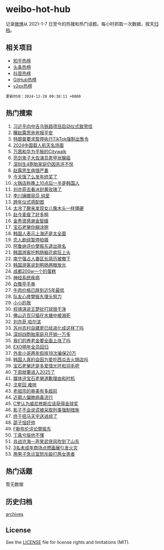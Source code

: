 # weibo-hot-hub

记录[微博](https://www.weibo.com)从 2021-1-7 日至今的热搜和热门话题。每小时抓取一次数据，按天[归档](archives)。

## 相关项目

- [知乎热榜](https://github.com/snaildev/zhihu-hot-hub)
- [头条热榜](https://github.com/snaildev/toutiao-hot-hub)
- [抖音热榜](https://github.com/snaildev/douyin-hot-hub)
- [GitHub热榜](https://github.com/snaildev/github-hot-hub)
- [v2ex热榜](https://github.com/snaildev/v2ex-hot-hub)


`更新时间：2024-12-28 09:38:11 +0800`

## 热门搜索

1. [习近平向中吉乌铁路项目启动仪式致贺信](https://m.weibo.cn/search?containerid=100103type%3D1%26t%3D10%26q%3D%23%E4%B9%A0%E8%BF%91%E5%B9%B3%E5%90%91%E4%B8%AD%E5%90%89%E4%B9%8C%E9%93%81%E8%B7%AF%E9%A1%B9%E7%9B%AE%E5%90%AF%E5%8A%A8%E4%BB%AA%E5%BC%8F%E8%87%B4%E8%B4%BA%E4%BF%A1%23&stream_entry_id=51&isnewpage=1&extparam=seat%3D1%26filter_type%3Drealtimehot%26stream_entry_id%3D51%26c_type%3D51%26cate%3D10103%26q%3D%2523%25E4%25B9%25A0%25E8%25BF%2591%25E5%25B9%25B3%25E5%2590%2591%25E4%25B8%25AD%25E5%2590%2589%25E4%25B9%258C%25E9%2593%2581%25E8%25B7%25AF%25E9%25A1%25B9%25E7%259B%25AE%25E5%2590%25AF%25E5%258A%25A8%25E4%25BB%25AA%25E5%25BC%258F%25E8%2587%25B4%25E8%25B4%25BA%25E4%25BF%25A1%2523%26dgr%3D0%26pos%3D0%26display_time%3D1735349890%26pre_seqid%3D173534989030392159583115)
1. [曝赵露思爸爸报平安](https://m.weibo.cn/search?containerid=100103type%3D1%26t%3D10%26q%3D%23%E6%9B%9D%E8%B5%B5%E9%9C%B2%E6%80%9D%E7%88%B8%E7%88%B8%E6%8A%A5%E5%B9%B3%E5%AE%89%23&stream_entry_id=31&isnewpage=1&extparam=seat%3D1%26filter_type%3Drealtimehot%26realpos%3D1%26c_type%3D31%26flag%3D1%26cate%3D5001%26lcate%3D5001%26stream_entry_id%3D31%26pos%3D0%26q%3D%2523%25E6%259B%259D%25E8%25B5%25B5%25E9%259C%25B2%25E6%2580%259D%25E7%2588%25B8%25E7%2588%25B8%25E6%258A%25A5%25E5%25B9%25B3%25E5%25AE%2589%2523%26dgr%3D0%26band_rank%3D1%26display_time%3D1735349890%26pre_seqid%3D173534989030392159583115)
1. [特朗普要求暂停执行TikTok强制出售令](https://m.weibo.cn/search?containerid=100103type%3D1%26t%3D10%26q%3D%23%E7%89%B9%E6%9C%97%E6%99%AE%E8%A6%81%E6%B1%82%E6%9A%82%E5%81%9C%E6%89%A7%E8%A1%8CTikTok%E5%BC%BA%E5%88%B6%E5%87%BA%E5%94%AE%E4%BB%A4%23&stream_entry_id=31&isnewpage=1&extparam=seat%3D1%26filter_type%3Drealtimehot%26realpos%3D2%26c_type%3D31%26flag%3D0%26cate%3D5001%26lcate%3D5001%26stream_entry_id%3D31%26pos%3D1%26q%3D%2523%25E7%2589%25B9%25E6%259C%2597%25E6%2599%25AE%25E8%25A6%2581%25E6%25B1%2582%25E6%259A%2582%25E5%2581%259C%25E6%2589%25A7%25E8%25A1%258CTikTok%25E5%25BC%25BA%25E5%2588%25B6%25E5%2587%25BA%25E5%2594%25AE%25E4%25BB%25A4%2523%26dgr%3D0%26band_rank%3D2%26display_time%3D1735349890%26pre_seqid%3D173534989030392159583115)
1. [2024中国载人航天名场面](https://m.weibo.cn/search?containerid=100103type%3D1%26t%3D10%26q%3D%232024%E4%B8%AD%E5%9B%BD%E8%BD%BD%E4%BA%BA%E8%88%AA%E5%A4%A9%E5%90%8D%E5%9C%BA%E9%9D%A2%23&stream_entry_id=31&isnewpage=1&extparam=seat%3D1%26filter_type%3Drealtimehot%26realpos%3D3%26c_type%3D31%26flag%3D0%26cate%3D5001%26lcate%3D5001%26stream_entry_id%3D31%26pos%3D2%26q%3D%25232024%25E4%25B8%25AD%25E5%259B%25BD%25E8%25BD%25BD%25E4%25BA%25BA%25E8%2588%25AA%25E5%25A4%25A9%25E5%2590%258D%25E5%259C%25BA%25E9%259D%25A2%2523%26dgr%3D0%26band_rank%3D3%26display_time%3D1735349890%26pre_seqid%3D173534989030392159583115)
1. [万茜和华为平板的Citywalk](https://m.weibo.cn/search?containerid=100103type%3D1%26t%3D10%26q%3D%23%E4%B8%87%E8%8C%9C%E5%92%8C%E5%8D%8E%E4%B8%BA%E5%B9%B3%E6%9D%BF%E7%9A%84Citywalk%23&stream_entry_id=31&isnewpage=1&extparam=seat%3D1%26filter_type%3Drealtimehot%26c_type%3D31%26topic_ad%3D1%26cate%3D5001%26adid%3D270698%26lcate%3D5001%26stream_entry_id%3D31%26pos%3D3%26is_ad_pos%3D1%26q%3D%2523%25E4%25B8%2587%25E8%258C%259C%25E5%2592%258C%25E5%258D%258E%25E4%25B8%25BA%25E5%25B9%25B3%25E6%259D%25BF%25E7%259A%2584Citywalk%2523%26dgr%3D0%26band_rank%3D4%26display_time%3D1735349890%26pre_seqid%3D173534989030392159583115)
1. [亮剑鬼子大佐演员患甲状腺癌](https://m.weibo.cn/search?containerid=100103type%3D1%26t%3D10%26q%3D%23%E4%BA%AE%E5%89%91%E9%AC%BC%E5%AD%90%E5%A4%A7%E4%BD%90%E6%BC%94%E5%91%98%E6%82%A3%E7%94%B2%E7%8A%B6%E8%85%BA%E7%99%8C%23&stream_entry_id=31&isnewpage=1&extparam=seat%3D1%26filter_type%3Drealtimehot%26realpos%3D4%26c_type%3D31%26flag%3D1%26cate%3D5001%26lcate%3D5001%26stream_entry_id%3D31%26pos%3D4%26q%3D%2523%25E4%25BA%25AE%25E5%2589%2591%25E9%25AC%25BC%25E5%25AD%2590%25E5%25A4%25A7%25E4%25BD%2590%25E6%25BC%2594%25E5%2591%2598%25E6%2582%25A3%25E7%2594%25B2%25E7%258A%25B6%25E8%2585%25BA%25E7%2599%258C%2523%26dgr%3D0%26band_rank%3D4%26display_time%3D1735349890%26pre_seqid%3D173534989030392159583115)
1. [深圳生4胞胎家庭仍因恶评不悦](https://m.weibo.cn/search?containerid=100103type%3D1%26t%3D10%26q%3D%23%E6%B7%B1%E5%9C%B3%E7%94%9F4%E8%83%9E%E8%83%8E%E5%AE%B6%E5%BA%AD%E4%BB%8D%E5%9B%A0%E6%81%B6%E8%AF%84%E4%B8%8D%E6%82%A6%23&stream_entry_id=31&isnewpage=1&extparam=seat%3D1%26filter_type%3Drealtimehot%26realpos%3D5%26c_type%3D31%26flag%3D1%26cate%3D5001%26lcate%3D5001%26stream_entry_id%3D31%26pos%3D5%26q%3D%2523%25E6%25B7%25B1%25E5%259C%25B3%25E7%2594%259F4%25E8%2583%259E%25E8%2583%258E%25E5%25AE%25B6%25E5%25BA%25AD%25E4%25BB%258D%25E5%259B%25A0%25E6%2581%25B6%25E8%25AF%2584%25E4%25B8%258D%25E6%2582%25A6%2523%26dgr%3D0%26band_rank%3D5%26display_time%3D1735349890%26pre_seqid%3D173534989030392159583115)
1. [赵露思生病很严重](https://m.weibo.cn/search?containerid=100103type%3D1%26t%3D10%26q%3D%23%E8%B5%B5%E9%9C%B2%E6%80%9D%E7%94%9F%E7%97%85%E5%BE%88%E4%B8%A5%E9%87%8D%23&stream_entry_id=31&isnewpage=1&extparam=seat%3D1%26filter_type%3Drealtimehot%26realpos%3D6%26c_type%3D31%26flag%3D2%26cate%3D5001%26lcate%3D5001%26stream_entry_id%3D31%26pos%3D6%26q%3D%2523%25E8%25B5%25B5%25E9%259C%25B2%25E6%2580%259D%25E7%2594%259F%25E7%2597%2585%25E5%25BE%2588%25E4%25B8%25A5%25E9%2587%258D%2523%26dgr%3D0%26band_rank%3D6%26display_time%3D1735349890%26pre_seqid%3D173534989030392159583115)
1. [今天饿了么发年终奖了](https://m.weibo.cn/search?containerid=100103type%3D1%26t%3D10%26q%3D%23%E4%BB%8A%E5%A4%A9%E9%A5%BF%E4%BA%86%E4%B9%88%E5%8F%91%E5%B9%B4%E7%BB%88%E5%A5%96%E4%BA%86%23&stream_entry_id=31&isnewpage=1&extparam=seat%3D1%26filter_type%3Drealtimehot%26c_type%3D31%26topic_ad%3D1%26cate%3D5001%26adid%3D270888%26lcate%3D5001%26stream_entry_id%3D31%26pos%3D7%26is_ad_pos%3D1%26q%3D%2523%25E4%25BB%258A%25E5%25A4%25A9%25E9%25A5%25BF%25E4%25BA%2586%25E4%25B9%2588%25E5%258F%2591%25E5%25B9%25B4%25E7%25BB%2588%25E5%25A5%2596%25E4%25BA%2586%2523%26dgr%3D0%26band_rank%3D7%26display_time%3D1735349890%26pre_seqid%3D173534989030392159583115)
1. [火锅店称晚上10点后一半是韩国人](https://m.weibo.cn/search?containerid=100103type%3D1%26t%3D10%26q%3D%23%E7%81%AB%E9%94%85%E5%BA%97%E7%A7%B0%E6%99%9A%E4%B8%8A10%E7%82%B9%E5%90%8E%E4%B8%80%E5%8D%8A%E6%98%AF%E9%9F%A9%E5%9B%BD%E4%BA%BA%23&stream_entry_id=31&isnewpage=1&extparam=seat%3D1%26filter_type%3Drealtimehot%26realpos%3D7%26c_type%3D31%26flag%3D1%26cate%3D5001%26lcate%3D5001%26stream_entry_id%3D31%26pos%3D8%26q%3D%2523%25E7%2581%25AB%25E9%2594%2585%25E5%25BA%2597%25E7%25A7%25B0%25E6%2599%259A%25E4%25B8%258A10%25E7%2582%25B9%25E5%2590%258E%25E4%25B8%2580%25E5%258D%258A%25E6%2598%25AF%25E9%259F%25A9%25E5%259B%25BD%25E4%25BA%25BA%2523%26dgr%3D0%26band_rank%3D7%26display_time%3D1735349890%26pre_seqid%3D173534989030392159583115)
1. [刘亦菲去看冰封黄玫瑰了](https://m.weibo.cn/search?containerid=100103type%3D1%26t%3D10%26q%3D%23%E5%88%98%E4%BA%A6%E8%8F%B2%E5%8E%BB%E7%9C%8B%E5%86%B0%E5%B0%81%E9%BB%84%E7%8E%AB%E7%91%B0%E4%BA%86%23&stream_entry_id=31&isnewpage=1&extparam=seat%3D1%26filter_type%3Drealtimehot%26realpos%3D8%26c_type%3D31%26flag%3D0%26cate%3D5001%26lcate%3D5001%26stream_entry_id%3D31%26pos%3D9%26q%3D%2523%25E5%2588%2598%25E4%25BA%25A6%25E8%258F%25B2%25E5%258E%25BB%25E7%259C%258B%25E5%2586%25B0%25E5%25B0%2581%25E9%25BB%2584%25E7%258E%25AB%25E7%2591%25B0%25E4%25BA%2586%2523%26dgr%3D0%26band_rank%3D8%26display_time%3D1735349890%26pre_seqid%3D173534989030392159583115)
1. [李川锤娜丽莎 纯爱](https://m.weibo.cn/search?containerid=100103type%3D1%26t%3D10%26q%3D%E6%9D%8E%E5%B7%9D%E9%94%A4%E5%A8%9C%E4%B8%BD%E8%8E%8E+%E7%BA%AF%E7%88%B1&stream_entry_id=31&isnewpage=1&extparam=seat%3D1%26filter_type%3Drealtimehot%26realpos%3D9%26c_type%3D31%26flag%3D0%26cate%3D5001%26lcate%3D5001%26stream_entry_id%3D31%26pos%3D10%26q%3D%25E6%259D%258E%25E5%25B7%259D%25E9%2594%25A4%25E5%25A8%259C%25E4%25B8%25BD%25E8%258E%258E%2520%25E7%25BA%25AF%25E7%2588%25B1%26dgr%3D0%26band_rank%3D9%26display_time%3D1735349890%26pre_seqid%3D173534989030392159583115)
1. [跨年仪式感配图](https://m.weibo.cn/search?containerid=100103type%3D1%26t%3D10%26q%3D%23%E8%B7%A8%E5%B9%B4%E4%BB%AA%E5%BC%8F%E6%84%9F%E9%85%8D%E5%9B%BE%23&stream_entry_id=31&isnewpage=1&extparam=seat%3D1%26filter_type%3Drealtimehot%26realpos%3D10%26c_type%3D31%26flag%3D1%26cate%3D5001%26lcate%3D5001%26stream_entry_id%3D31%26pos%3D11%26q%3D%2523%25E8%25B7%25A8%25E5%25B9%25B4%25E4%25BB%25AA%25E5%25BC%258F%25E6%2584%259F%25E9%2585%258D%25E5%259B%25BE%2523%26dgr%3D0%26band_rank%3D10%26display_time%3D1735349890%26pre_seqid%3D173534989030392159583115)
1. [太冷了醒来发现女儿像木头一样僵硬](https://m.weibo.cn/search?containerid=100103type%3D1%26t%3D10%26q%3D%23%E5%A4%AA%E5%86%B7%E4%BA%86%E9%86%92%E6%9D%A5%E5%8F%91%E7%8E%B0%E5%A5%B3%E5%84%BF%E5%83%8F%E6%9C%A8%E5%A4%B4%E4%B8%80%E6%A0%B7%E5%83%B5%E7%A1%AC%23&stream_entry_id=31&isnewpage=1&extparam=seat%3D1%26filter_type%3Drealtimehot%26realpos%3D11%26c_type%3D31%26flag%3D1%26cate%3D5001%26lcate%3D5001%26stream_entry_id%3D31%26pos%3D12%26q%3D%2523%25E5%25A4%25AA%25E5%2586%25B7%25E4%25BA%2586%25E9%2586%2592%25E6%259D%25A5%25E5%258F%2591%25E7%258E%25B0%25E5%25A5%25B3%25E5%2584%25BF%25E5%2583%258F%25E6%259C%25A8%25E5%25A4%25B4%25E4%25B8%2580%25E6%25A0%25B7%25E5%2583%25B5%25E7%25A1%25AC%2523%26dgr%3D0%26band_rank%3D11%26display_time%3D1735349890%26pre_seqid%3D173534989030392159583115)
1. [赵今麦瘦了好多啊](https://m.weibo.cn/search?containerid=100103type%3D1%26t%3D10%26q%3D%23%E8%B5%B5%E4%BB%8A%E9%BA%A6%E7%98%A6%E4%BA%86%E5%A5%BD%E5%A4%9A%E5%95%8A%23&stream_entry_id=31&isnewpage=1&extparam=seat%3D1%26filter_type%3Drealtimehot%26realpos%3D12%26c_type%3D31%26flag%3D0%26cate%3D5001%26lcate%3D5001%26stream_entry_id%3D31%26pos%3D13%26q%3D%2523%25E8%25B5%25B5%25E4%25BB%258A%25E9%25BA%25A6%25E7%2598%25A6%25E4%25BA%2586%25E5%25A5%25BD%25E5%25A4%259A%25E5%2595%258A%2523%26dgr%3D0%26band_rank%3D12%26display_time%3D1735349890%26pre_seqid%3D173534989030392159583115)
1. [金秀贤感谢金智媛](https://m.weibo.cn/search?containerid=100103type%3D1%26t%3D10%26q%3D%23%E9%87%91%E7%A7%80%E8%B4%A4%E6%84%9F%E8%B0%A2%E9%87%91%E6%99%BA%E5%AA%9B%23&stream_entry_id=31&isnewpage=1&extparam=seat%3D1%26filter_type%3Drealtimehot%26realpos%3D13%26c_type%3D31%26flag%3D1%26cate%3D5001%26lcate%3D5001%26stream_entry_id%3D31%26pos%3D14%26q%3D%2523%25E9%2587%2591%25E7%25A7%2580%25E8%25B4%25A4%25E6%2584%259F%25E8%25B0%25A2%25E9%2587%2591%25E6%2599%25BA%25E5%25AA%259B%2523%26dgr%3D0%26band_rank%3D13%26display_time%3D1735349890%26pre_seqid%3D173534989030392159583115)
1. [宝石老舅你糊涂啊](https://m.weibo.cn/search?containerid=100103type%3D1%26t%3D10%26q%3D%23%E5%AE%9D%E7%9F%B3%E8%80%81%E8%88%85%E4%BD%A0%E7%B3%8A%E6%B6%82%E5%95%8A%23&stream_entry_id=31&isnewpage=1&extparam=seat%3D1%26filter_type%3Drealtimehot%26realpos%3D14%26c_type%3D31%26flag%3D0%26cate%3D5001%26lcate%3D5001%26stream_entry_id%3D31%26pos%3D15%26q%3D%2523%25E5%25AE%259D%25E7%259F%25B3%25E8%2580%2581%25E8%2588%2585%25E4%25BD%25A0%25E7%25B3%258A%25E6%25B6%2582%25E5%2595%258A%2523%26dgr%3D0%26band_rank%3D14%26display_time%3D1735349890%26pre_seqid%3D173534989030392159583115)
1. [韩国人表示上海还是太全面](https://m.weibo.cn/search?containerid=100103type%3D1%26t%3D10%26q%3D%23%E9%9F%A9%E5%9B%BD%E4%BA%BA%E8%A1%A8%E7%A4%BA%E4%B8%8A%E6%B5%B7%E8%BF%98%E6%98%AF%E5%A4%AA%E5%85%A8%E9%9D%A2%23&stream_entry_id=31&isnewpage=1&extparam=seat%3D1%26filter_type%3Drealtimehot%26realpos%3D15%26c_type%3D31%26flag%3D0%26cate%3D5001%26lcate%3D5001%26stream_entry_id%3D31%26pos%3D16%26q%3D%2523%25E9%259F%25A9%25E5%259B%25BD%25E4%25BA%25BA%25E8%25A1%25A8%25E7%25A4%25BA%25E4%25B8%258A%25E6%25B5%25B7%25E8%25BF%2598%25E6%2598%25AF%25E5%25A4%25AA%25E5%2585%25A8%25E9%259D%25A2%2523%26dgr%3D0%26band_rank%3D15%26display_time%3D1735349890%26pre_seqid%3D173534989030392159583115)
1. [恋人剧组暂停拍摄](https://m.weibo.cn/search?containerid=100103type%3D1%26t%3D10%26q%3D%23%E6%81%8B%E4%BA%BA%E5%89%A7%E7%BB%84%E6%9A%82%E5%81%9C%E6%8B%8D%E6%91%84%23&stream_entry_id=31&isnewpage=1&extparam=seat%3D1%26filter_type%3Drealtimehot%26realpos%3D16%26c_type%3D31%26flag%3D0%26cate%3D5001%26lcate%3D5001%26stream_entry_id%3D31%26pos%3D17%26q%3D%2523%25E6%2581%258B%25E4%25BA%25BA%25E5%2589%25A7%25E7%25BB%2584%25E6%259A%2582%25E5%2581%259C%25E6%258B%258D%25E6%2591%2584%2523%26dgr%3D0%26band_rank%3D16%26display_time%3D1735349890%26pre_seqid%3D173534989030392159583115)
1. [阿鲁纳评价樊振东退出排名](https://m.weibo.cn/search?containerid=100103type%3D1%26t%3D10%26q%3D%23%E9%98%BF%E9%B2%81%E7%BA%B3%E8%AF%84%E4%BB%B7%E6%A8%8A%E6%8C%AF%E4%B8%9C%E9%80%80%E5%87%BA%E6%8E%92%E5%90%8D%23&stream_entry_id=31&isnewpage=1&extparam=seat%3D1%26filter_type%3Drealtimehot%26realpos%3D17%26c_type%3D31%26flag%3D1%26cate%3D5001%26lcate%3D5001%26stream_entry_id%3D31%26pos%3D18%26q%3D%2523%25E9%2598%25BF%25E9%25B2%2581%25E7%25BA%25B3%25E8%25AF%2584%25E4%25BB%25B7%25E6%25A8%258A%25E6%258C%25AF%25E4%25B8%259C%25E9%2580%2580%25E5%2587%25BA%25E6%258E%2592%25E5%2590%258D%2523%26dgr%3D0%26band_rank%3D17%26display_time%3D1735349890%26pre_seqid%3D173534989030392159583115)
1. [韩国游客吃鸭肠脑花疯狂上头](https://m.weibo.cn/search?containerid=100103type%3D1%26t%3D10%26q%3D%23%E9%9F%A9%E5%9B%BD%E6%B8%B8%E5%AE%A2%E5%90%83%E9%B8%AD%E8%82%A0%E8%84%91%E8%8A%B1%E7%96%AF%E7%8B%82%E4%B8%8A%E5%A4%B4%23&stream_entry_id=31&isnewpage=1&extparam=seat%3D1%26filter_type%3Drealtimehot%26realpos%3D18%26c_type%3D31%26flag%3D1%26cate%3D5001%26lcate%3D5001%26stream_entry_id%3D31%26pos%3D19%26q%3D%2523%25E9%259F%25A9%25E5%259B%25BD%25E6%25B8%25B8%25E5%25AE%25A2%25E5%2590%2583%25E9%25B8%25AD%25E8%2582%25A0%25E8%2584%2591%25E8%258A%25B1%25E7%2596%25AF%25E7%258B%2582%25E4%25B8%258A%25E5%25A4%25B4%2523%26dgr%3D0%26band_rank%3D18%26display_time%3D1735349890%26pre_seqid%3D173534989030392159583115)
1. [南宁强占人妻区长简历被撤下](https://m.weibo.cn/search?containerid=100103type%3D1%26t%3D10%26q%3D%23%E5%8D%97%E5%AE%81%E5%BC%BA%E5%8D%A0%E4%BA%BA%E5%A6%BB%E5%8C%BA%E9%95%BF%E7%AE%80%E5%8E%86%E8%A2%AB%E6%92%A4%E4%B8%8B%23&stream_entry_id=31&isnewpage=1&extparam=seat%3D1%26filter_type%3Drealtimehot%26realpos%3D19%26c_type%3D31%26flag%3D0%26cate%3D5001%26lcate%3D5001%26stream_entry_id%3D31%26pos%3D20%26q%3D%2523%25E5%258D%2597%25E5%25AE%2581%25E5%25BC%25BA%25E5%258D%25A0%25E4%25BA%25BA%25E5%25A6%25BB%25E5%258C%25BA%25E9%2595%25BF%25E7%25AE%2580%25E5%258E%2586%25E8%25A2%25AB%25E6%2592%25A4%25E4%25B8%258B%2523%26dgr%3D0%26band_rank%3D19%26display_time%3D1735349890%26pre_seqid%3D173534989030392159583115)
1. [韩国游客说到鸭肠两眼放光](https://m.weibo.cn/search?containerid=100103type%3D1%26t%3D10%26q%3D%23%E9%9F%A9%E5%9B%BD%E6%B8%B8%E5%AE%A2%E8%AF%B4%E5%88%B0%E9%B8%AD%E8%82%A0%E4%B8%A4%E7%9C%BC%E6%94%BE%E5%85%89%23&stream_entry_id=31&isnewpage=1&extparam=seat%3D1%26filter_type%3Drealtimehot%26realpos%3D20%26c_type%3D31%26flag%3D1%26cate%3D5001%26lcate%3D5001%26stream_entry_id%3D31%26pos%3D21%26q%3D%2523%25E9%259F%25A9%25E5%259B%25BD%25E6%25B8%25B8%25E5%25AE%25A2%25E8%25AF%25B4%25E5%2588%25B0%25E9%25B8%25AD%25E8%2582%25A0%25E4%25B8%25A4%25E7%259C%25BC%25E6%2594%25BE%25E5%2585%2589%2523%26dgr%3D0%26band_rank%3D20%26display_time%3D1735349890%26pre_seqid%3D173534989030392159583115)
1. [成都200w一个的蛋糕](https://m.weibo.cn/search?containerid=100103type%3D1%26t%3D10%26q%3D%E6%88%90%E9%83%BD200w%E4%B8%80%E4%B8%AA%E7%9A%84%E8%9B%8B%E7%B3%95&stream_entry_id=31&isnewpage=1&extparam=seat%3D1%26filter_type%3Drealtimehot%26realpos%3D21%26c_type%3D31%26flag%3D1%26cate%3D5001%26lcate%3D5001%26stream_entry_id%3D31%26pos%3D22%26q%3D%25E6%2588%2590%25E9%2583%25BD200w%25E4%25B8%2580%25E4%25B8%25AA%25E7%259A%2584%25E8%259B%258B%25E7%25B3%2595%26dgr%3D0%26band_rank%3D21%26display_time%3D1735349890%26pre_seqid%3D173534989030392159583115)
1. [神经系统疾病](https://m.weibo.cn/search?containerid=100103type%3D1%26t%3D10%26q%3D%E7%A5%9E%E7%BB%8F%E7%B3%BB%E7%BB%9F%E7%96%BE%E7%97%85&stream_entry_id=31&isnewpage=1&extparam=seat%3D1%26filter_type%3Drealtimehot%26realpos%3D22%26c_type%3D31%26flag%3D2%26cate%3D5001%26lcate%3D5001%26stream_entry_id%3D31%26pos%3D23%26q%3D%25E7%25A5%259E%25E7%25BB%258F%25E7%25B3%25BB%25E7%25BB%259F%25E7%2596%25BE%25E7%2597%2585%26dgr%3D0%26band_rank%3D22%26display_time%3D1735349890%26pre_seqid%3D173534989030392159583115)
1. [白敬亭手串](https://m.weibo.cn/search?containerid=100103type%3D1%26t%3D10%26q%3D%E7%99%BD%E6%95%AC%E4%BA%AD%E6%89%8B%E4%B8%B2&stream_entry_id=31&isnewpage=1&extparam=seat%3D1%26filter_type%3Drealtimehot%26realpos%3D23%26c_type%3D31%26flag%3D1%26cate%3D5001%26lcate%3D5001%26stream_entry_id%3D31%26pos%3D24%26q%3D%25E7%2599%25BD%25E6%2595%25AC%25E4%25BA%25AD%25E6%2589%258B%25E4%25B8%25B2%26dgr%3D0%26band_rank%3D23%26display_time%3D1735349890%26pre_seqid%3D173534989030392159583115)
1. [牛肉价格已跌到近5年最低](https://m.weibo.cn/search?containerid=100103type%3D1%26t%3D10%26q%3D%23%E7%89%9B%E8%82%89%E4%BB%B7%E6%A0%BC%E5%B7%B2%E8%B7%8C%E5%88%B0%E8%BF%915%E5%B9%B4%E6%9C%80%E4%BD%8E%23&stream_entry_id=31&isnewpage=1&extparam=seat%3D1%26filter_type%3Drealtimehot%26realpos%3D24%26c_type%3D31%26flag%3D1%26cate%3D5001%26lcate%3D5001%26stream_entry_id%3D31%26pos%3D25%26q%3D%2523%25E7%2589%259B%25E8%2582%2589%25E4%25BB%25B7%25E6%25A0%25BC%25E5%25B7%25B2%25E8%25B7%258C%25E5%2588%25B0%25E8%25BF%25915%25E5%25B9%25B4%25E6%259C%2580%25E4%25BD%258E%2523%26dgr%3D0%26band_rank%3D24%26display_time%3D1735349890%26pre_seqid%3D173534989030392159583115)
1. [队友心疼樊振东埋头努力](https://m.weibo.cn/search?containerid=100103type%3D1%26t%3D10%26q%3D%23%E9%98%9F%E5%8F%8B%E5%BF%83%E7%96%BC%E6%A8%8A%E6%8C%AF%E4%B8%9C%E5%9F%8B%E5%A4%B4%E5%8A%AA%E5%8A%9B%23&stream_entry_id=31&isnewpage=1&extparam=seat%3D1%26filter_type%3Drealtimehot%26realpos%3D25%26c_type%3D31%26flag%3D1%26cate%3D5001%26lcate%3D5001%26stream_entry_id%3D31%26pos%3D26%26q%3D%2523%25E9%2598%259F%25E5%258F%258B%25E5%25BF%2583%25E7%2596%25BC%25E6%25A8%258A%25E6%258C%25AF%25E4%25B8%259C%25E5%259F%258B%25E5%25A4%25B4%25E5%258A%25AA%25E5%258A%259B%2523%26dgr%3D0%26band_rank%3D25%26display_time%3D1735349890%26pre_seqid%3D173534989030392159583115)
1. [小小的我](https://m.weibo.cn/search?containerid=100103type%3D1%26t%3D10%26q%3D%E5%B0%8F%E5%B0%8F%E7%9A%84%E6%88%91&stream_entry_id=31&isnewpage=1&extparam=seat%3D1%26filter_type%3Drealtimehot%26realpos%3D26%26c_type%3D31%26flag%3D1%26cate%3D5001%26lcate%3D5001%26stream_entry_id%3D31%26pos%3D27%26q%3D%25E5%25B0%258F%25E5%25B0%258F%25E7%259A%2584%25E6%2588%2591%26dgr%3D0%26band_rank%3D26%26display_time%3D1735349890%26pre_seqid%3D173534989030392159583115)
1. [程靖淇说王楚钦打球很干净](https://m.weibo.cn/search?containerid=100103type%3D1%26t%3D10%26q%3D%23%E7%A8%8B%E9%9D%96%E6%B7%87%E8%AF%B4%E7%8E%8B%E6%A5%9A%E9%92%A6%E6%89%93%E7%90%83%E5%BE%88%E5%B9%B2%E5%87%80%23&stream_entry_id=31&isnewpage=1&extparam=seat%3D1%26filter_type%3Drealtimehot%26realpos%3D27%26c_type%3D31%26flag%3D1%26cate%3D5001%26lcate%3D5001%26stream_entry_id%3D31%26pos%3D28%26q%3D%2523%25E7%25A8%258B%25E9%259D%2596%25E6%25B7%2587%25E8%25AF%25B4%25E7%258E%258B%25E6%25A5%259A%25E9%2592%25A6%25E6%2589%2593%25E7%2590%2583%25E5%25BE%2588%25E5%25B9%25B2%25E5%2587%2580%2523%26dgr%3D0%26band_rank%3D27%26display_time%3D1735349890%26pre_seqid%3D173534989030392159583115)
1. [佛山近百只猫在水塘中被溺死](https://m.weibo.cn/search?containerid=100103type%3D1%26t%3D10%26q%3D%23%E4%BD%9B%E5%B1%B1%E8%BF%91%E7%99%BE%E5%8F%AA%E7%8C%AB%E5%9C%A8%E6%B0%B4%E5%A1%98%E4%B8%AD%E8%A2%AB%E6%BA%BA%E6%AD%BB%23&stream_entry_id=31&isnewpage=1&extparam=seat%3D1%26filter_type%3Drealtimehot%26realpos%3D28%26c_type%3D31%26flag%3D0%26cate%3D5001%26lcate%3D5001%26stream_entry_id%3D31%26pos%3D29%26q%3D%2523%25E4%25BD%259B%25E5%25B1%25B1%25E8%25BF%2591%25E7%2599%25BE%25E5%258F%25AA%25E7%258C%25AB%25E5%259C%25A8%25E6%25B0%25B4%25E5%25A1%2598%25E4%25B8%25AD%25E8%25A2%25AB%25E6%25BA%25BA%25E6%25AD%25BB%2523%26dgr%3D0%26band_rank%3D28%26display_time%3D1735349890%26pre_seqid%3D173534989030392159583115)
1. [刘亦菲 哈尔滨](https://m.weibo.cn/search?containerid=100103type%3D1%26t%3D10%26q%3D%E5%88%98%E4%BA%A6%E8%8F%B2+%E5%93%88%E5%B0%94%E6%BB%A8&stream_entry_id=31&isnewpage=1&extparam=seat%3D1%26filter_type%3Drealtimehot%26realpos%3D29%26c_type%3D31%26flag%3D1%26cate%3D5001%26lcate%3D5001%26stream_entry_id%3D31%26pos%3D30%26q%3D%25E5%2588%2598%25E4%25BA%25A6%25E8%258F%25B2%2520%25E5%2593%2588%25E5%25B0%2594%25E6%25BB%25A8%26dgr%3D0%26band_rank%3D29%26display_time%3D1735349890%26pre_seqid%3D173534989030392159583115)
1. [苏州农村自建房已经进化成这样了吗](https://m.weibo.cn/search?containerid=100103type%3D1%26t%3D10%26q%3D%E8%8B%8F%E5%B7%9E%E5%86%9C%E6%9D%91%E8%87%AA%E5%BB%BA%E6%88%BF%E5%B7%B2%E7%BB%8F%E8%BF%9B%E5%8C%96%E6%88%90%E8%BF%99%E6%A0%B7%E4%BA%86%E5%90%97&stream_entry_id=31&isnewpage=1&extparam=seat%3D1%26filter_type%3Drealtimehot%26realpos%3D30%26c_type%3D31%26flag%3D1%26cate%3D5001%26lcate%3D5001%26stream_entry_id%3D31%26pos%3D31%26q%3D%25E8%258B%258F%25E5%25B7%259E%25E5%2586%259C%25E6%259D%2591%25E8%2587%25AA%25E5%25BB%25BA%25E6%2588%25BF%25E5%25B7%25B2%25E7%25BB%258F%25E8%25BF%259B%25E5%258C%2596%25E6%2588%2590%25E8%25BF%2599%25E6%25A0%25B7%25E4%25BA%2586%25E5%2590%2597%26dgr%3D0%26band_rank%3D30%26display_time%3D1735349890%26pre_seqid%3D173534989030392159583115)
1. [深圳四胞胎家庭月开销一万多](https://m.weibo.cn/search?containerid=100103type%3D1%26t%3D10%26q%3D%23%E6%B7%B1%E5%9C%B3%E5%9B%9B%E8%83%9E%E8%83%8E%E5%AE%B6%E5%BA%AD%E6%9C%88%E5%BC%80%E9%94%80%E4%B8%80%E4%B8%87%E5%A4%9A%23&stream_entry_id=31&isnewpage=1&extparam=seat%3D1%26filter_type%3Drealtimehot%26realpos%3D31%26c_type%3D31%26flag%3D0%26cate%3D5001%26lcate%3D5001%26stream_entry_id%3D31%26pos%3D32%26q%3D%2523%25E6%25B7%25B1%25E5%259C%25B3%25E5%259B%259B%25E8%2583%259E%25E8%2583%258E%25E5%25AE%25B6%25E5%25BA%25AD%25E6%259C%2588%25E5%25BC%2580%25E9%2594%2580%25E4%25B8%2580%25E4%25B8%2587%25E5%25A4%259A%2523%26dgr%3D0%26band_rank%3D31%26display_time%3D1735349890%26pre_seqid%3D173534989030392159583115)
1. [我们的养老金要全面上涨了吗](https://m.weibo.cn/search?containerid=100103type%3D1%26t%3D10%26q%3D%23%E6%88%91%E4%BB%AC%E7%9A%84%E5%85%BB%E8%80%81%E9%87%91%E8%A6%81%E5%85%A8%E9%9D%A2%E4%B8%8A%E6%B6%A8%E4%BA%86%E5%90%97%23&stream_entry_id=31&isnewpage=1&extparam=seat%3D1%26filter_type%3Drealtimehot%26realpos%3D32%26c_type%3D31%26flag%3D1%26cate%3D5001%26lcate%3D5001%26stream_entry_id%3D31%26pos%3D33%26q%3D%2523%25E6%2588%2591%25E4%25BB%25AC%25E7%259A%2584%25E5%2585%25BB%25E8%2580%2581%25E9%2587%2591%25E8%25A6%2581%25E5%2585%25A8%25E9%259D%25A2%25E4%25B8%258A%25E6%25B6%25A8%25E4%25BA%2586%25E5%2590%2597%2523%26dgr%3D0%26band_rank%3D32%26display_time%3D1735349890%26pre_seqid%3D173534989030392159583115)
1. [EXO明年全员回归](https://m.weibo.cn/search?containerid=100103type%3D1%26t%3D10%26q%3D%23EXO%E6%98%8E%E5%B9%B4%E5%85%A8%E5%91%98%E5%9B%9E%E5%BD%92%23&stream_entry_id=31&isnewpage=1&extparam=seat%3D1%26filter_type%3Drealtimehot%26realpos%3D33%26c_type%3D31%26flag%3D0%26cate%3D5001%26lcate%3D5001%26stream_entry_id%3D31%26pos%3D34%26q%3D%2523EXO%25E6%2598%258E%25E5%25B9%25B4%25E5%2585%25A8%25E5%2591%2598%25E5%259B%259E%25E5%25BD%2592%2523%26dgr%3D0%26band_rank%3D33%26display_time%3D1735349890%26pre_seqid%3D173534989030392159583115)
1. [外卖小哥两年假摔18次骗保20万](https://m.weibo.cn/search?containerid=100103type%3D1%26t%3D10%26q%3D%23%E5%A4%96%E5%8D%96%E5%B0%8F%E5%93%A5%E4%B8%A4%E5%B9%B4%E5%81%87%E6%91%9418%E6%AC%A1%E9%AA%97%E4%BF%9D20%E4%B8%87%23&stream_entry_id=31&isnewpage=1&extparam=seat%3D1%26filter_type%3Drealtimehot%26realpos%3D34%26c_type%3D31%26flag%3D0%26cate%3D5001%26lcate%3D5001%26stream_entry_id%3D31%26pos%3D35%26q%3D%2523%25E5%25A4%2596%25E5%258D%2596%25E5%25B0%258F%25E5%2593%25A5%25E4%25B8%25A4%25E5%25B9%25B4%25E5%2581%2587%25E6%2591%259418%25E6%25AC%25A1%25E9%25AA%2597%25E4%25BF%259D20%25E4%25B8%2587%2523%26dgr%3D0%26band_rank%3D34%26display_time%3D1735349890%26pre_seqid%3D173534989030392159583115)
1. [韩国人真的会因为爱吃西瓜去火锅店吗](https://m.weibo.cn/search?containerid=100103type%3D1%26t%3D10%26q%3D%23%E9%9F%A9%E5%9B%BD%E4%BA%BA%E7%9C%9F%E7%9A%84%E4%BC%9A%E5%9B%A0%E4%B8%BA%E7%88%B1%E5%90%83%E8%A5%BF%E7%93%9C%E5%8E%BB%E7%81%AB%E9%94%85%E5%BA%97%E5%90%97%23&stream_entry_id=31&isnewpage=1&extparam=seat%3D1%26filter_type%3Drealtimehot%26realpos%3D35%26c_type%3D31%26flag%3D0%26cate%3D5001%26lcate%3D5001%26stream_entry_id%3D31%26pos%3D36%26q%3D%2523%25E9%259F%25A9%25E5%259B%25BD%25E4%25BA%25BA%25E7%259C%259F%25E7%259A%2584%25E4%25BC%259A%25E5%259B%25A0%25E4%25B8%25BA%25E7%2588%25B1%25E5%2590%2583%25E8%25A5%25BF%25E7%2593%259C%25E5%258E%25BB%25E7%2581%25AB%25E9%2594%2585%25E5%25BA%2597%25E5%2590%2597%2523%26dgr%3D0%26band_rank%3D35%26display_time%3D1735349890%26pre_seqid%3D173534989030392159583115)
1. [宝石老舅还是多爱惜光环和羽毛吧](https://m.weibo.cn/search?containerid=100103type%3D1%26t%3D10%26q%3D%23%E5%AE%9D%E7%9F%B3%E8%80%81%E8%88%85%E8%BF%98%E6%98%AF%E5%A4%9A%E7%88%B1%E6%83%9C%E5%85%89%E7%8E%AF%E5%92%8C%E7%BE%BD%E6%AF%9B%E5%90%A7%23&stream_entry_id=31&isnewpage=1&extparam=seat%3D1%26filter_type%3Drealtimehot%26realpos%3D36%26c_type%3D31%26flag%3D0%26cate%3D5001%26lcate%3D5001%26stream_entry_id%3D31%26pos%3D37%26q%3D%2523%25E5%25AE%259D%25E7%259F%25B3%25E8%2580%2581%25E8%2588%2585%25E8%25BF%2598%25E6%2598%25AF%25E5%25A4%259A%25E7%2588%25B1%25E6%2583%259C%25E5%2585%2589%25E7%258E%25AF%25E5%2592%258C%25E7%25BE%25BD%25E6%25AF%259B%25E5%2590%25A7%2523%26dgr%3D0%26band_rank%3D36%26display_time%3D1735349890%26pre_seqid%3D173534989030392159583115)
1. [下周就要进入2025了](https://m.weibo.cn/search?containerid=100103type%3D1%26t%3D10%26q%3D%23%E4%B8%8B%E5%91%A8%E5%B0%B1%E8%A6%81%E8%BF%9B%E5%85%A52025%E4%BA%86%23&stream_entry_id=31&isnewpage=1&extparam=seat%3D1%26filter_type%3Drealtimehot%26realpos%3D37%26c_type%3D31%26flag%3D0%26cate%3D5001%26lcate%3D5001%26stream_entry_id%3D31%26pos%3D38%26q%3D%2523%25E4%25B8%258B%25E5%2591%25A8%25E5%25B0%25B1%25E8%25A6%2581%25E8%25BF%259B%25E5%2585%25A52025%25E4%25BA%2586%2523%26dgr%3D0%26band_rank%3D37%26display_time%3D1735349890%26pre_seqid%3D173534989030392159583115)
1. [媒体评宝石老舅道歉理由和时机](https://m.weibo.cn/search?containerid=100103type%3D1%26t%3D10%26q%3D%23%E5%AA%92%E4%BD%93%E8%AF%84%E5%AE%9D%E7%9F%B3%E8%80%81%E8%88%85%E9%81%93%E6%AD%89%E7%90%86%E7%94%B1%E5%92%8C%E6%97%B6%E6%9C%BA%23&stream_entry_id=31&isnewpage=1&extparam=seat%3D1%26filter_type%3Drealtimehot%26realpos%3D38%26c_type%3D31%26flag%3D0%26cate%3D5001%26lcate%3D5001%26stream_entry_id%3D31%26pos%3D39%26q%3D%2523%25E5%25AA%2592%25E4%25BD%2593%25E8%25AF%2584%25E5%25AE%259D%25E7%259F%25B3%25E8%2580%2581%25E8%2588%2585%25E9%2581%2593%25E6%25AD%2589%25E7%2590%2586%25E7%2594%25B1%25E5%2592%258C%25E6%2597%25B6%25E6%259C%25BA%2523%26dgr%3D0%26band_rank%3D38%26display_time%3D1735349890%26pre_seqid%3D173534989030392159583115)
1. [沈星回 难哄](https://m.weibo.cn/search?containerid=100103type%3D1%26t%3D10%26q%3D%E6%B2%88%E6%98%9F%E5%9B%9E+%E9%9A%BE%E5%93%84&stream_entry_id=31&isnewpage=1&extparam=seat%3D1%26filter_type%3Drealtimehot%26realpos%3D39%26c_type%3D31%26flag%3D0%26cate%3D5001%26lcate%3D5001%26stream_entry_id%3D31%26pos%3D40%26q%3D%25E6%25B2%2588%25E6%2598%259F%25E5%259B%259E%2520%25E9%259A%25BE%25E5%2593%2584%26dgr%3D0%26band_rank%3D39%26display_time%3D1735349890%26pre_seqid%3D173534989030392159583115)
1. [老祖宗的审美有多超前](https://m.weibo.cn/search?containerid=100103type%3D1%26t%3D10%26q%3D%23%E8%80%81%E7%A5%96%E5%AE%97%E7%9A%84%E5%AE%A1%E7%BE%8E%E6%9C%89%E5%A4%9A%E8%B6%85%E5%89%8D%23&stream_entry_id=31&isnewpage=1&extparam=seat%3D1%26filter_type%3Drealtimehot%26realpos%3D40%26c_type%3D31%26flag%3D1%26cate%3D5001%26lcate%3D5001%26stream_entry_id%3D31%26pos%3D41%26q%3D%2523%25E8%2580%2581%25E7%25A5%2596%25E5%25AE%2597%25E7%259A%2584%25E5%25AE%25A1%25E7%25BE%258E%25E6%259C%2589%25E5%25A4%259A%25E8%25B6%2585%25E5%2589%258D%2523%26dgr%3D0%26band_rank%3D40%26display_time%3D1735349890%26pre_seqid%3D173534989030392159583115)
1. [近期人偏肺病毒流行](https://m.weibo.cn/search?containerid=100103type%3D1%26t%3D10%26q%3D%23%E8%BF%91%E6%9C%9F%E4%BA%BA%E5%81%8F%E8%82%BA%E7%97%85%E6%AF%92%E6%B5%81%E8%A1%8C%23&stream_entry_id=31&isnewpage=1&extparam=seat%3D1%26filter_type%3Drealtimehot%26realpos%3D41%26c_type%3D31%26flag%3D1%26cate%3D5001%26lcate%3D5001%26stream_entry_id%3D31%26pos%3D42%26q%3D%2523%25E8%25BF%2591%25E6%259C%259F%25E4%25BA%25BA%25E5%2581%258F%25E8%2582%25BA%25E7%2597%2585%25E6%25AF%2592%25E6%25B5%2581%25E8%25A1%258C%2523%26dgr%3D0%26band_rank%3D41%26display_time%3D1735349890%26pre_seqid%3D173534989030392159583115)
1. [C罗认为威尼修斯应该获得金球奖](https://m.weibo.cn/search?containerid=100103type%3D1%26t%3D10%26q%3D%23C%E7%BD%97%E8%AE%A4%E4%B8%BA%E5%A8%81%E5%B0%BC%E4%BF%AE%E6%96%AF%E5%BA%94%E8%AF%A5%E8%8E%B7%E5%BE%97%E9%87%91%E7%90%83%E5%A5%96%23&stream_entry_id=31&isnewpage=1&extparam=seat%3D1%26filter_type%3Drealtimehot%26realpos%3D42%26c_type%3D31%26flag%3D1%26cate%3D5001%26lcate%3D5001%26stream_entry_id%3D31%26pos%3D43%26q%3D%2523C%25E7%25BD%2597%25E8%25AE%25A4%25E4%25B8%25BA%25E5%25A8%2581%25E5%25B0%25BC%25E4%25BF%25AE%25E6%2596%25AF%25E5%25BA%2594%25E8%25AF%25A5%25E8%258E%25B7%25E5%25BE%2597%25E9%2587%2591%25E7%2590%2583%25E5%25A5%2596%2523%26dgr%3D0%26band_rank%3D42%26display_time%3D1735349890%26pre_seqid%3D173534989030392159583115)
1. [影子不会说谎被采取刑事强制措施](https://m.weibo.cn/search?containerid=100103type%3D1%26t%3D10%26q%3D%23%E5%BD%B1%E5%AD%90%E4%B8%8D%E4%BC%9A%E8%AF%B4%E8%B0%8E%E8%A2%AB%E9%87%87%E5%8F%96%E5%88%91%E4%BA%8B%E5%BC%BA%E5%88%B6%E6%8E%AA%E6%96%BD%23&stream_entry_id=31&isnewpage=1&extparam=seat%3D1%26filter_type%3Drealtimehot%26realpos%3D43%26c_type%3D31%26flag%3D0%26cate%3D5001%26lcate%3D5001%26stream_entry_id%3D31%26pos%3D44%26q%3D%2523%25E5%25BD%25B1%25E5%25AD%2590%25E4%25B8%258D%25E4%25BC%259A%25E8%25AF%25B4%25E8%25B0%258E%25E8%25A2%25AB%25E9%2587%2587%25E5%258F%2596%25E5%2588%2591%25E4%25BA%258B%25E5%25BC%25BA%25E5%2588%25B6%25E6%258E%25AA%25E6%2596%25BD%2523%26dgr%3D0%26band_rank%3D43%26display_time%3D1735349890%26pre_seqid%3D173534989030392159583115)
1. [终于把马天宇送进组了](https://m.weibo.cn/search?containerid=100103type%3D1%26t%3D10%26q%3D%E7%BB%88%E4%BA%8E%E6%8A%8A%E9%A9%AC%E5%A4%A9%E5%AE%87%E9%80%81%E8%BF%9B%E7%BB%84%E4%BA%86&stream_entry_id=31&isnewpage=1&extparam=seat%3D1%26filter_type%3Drealtimehot%26realpos%3D44%26c_type%3D31%26flag%3D0%26cate%3D5001%26lcate%3D5001%26stream_entry_id%3D31%26pos%3D45%26q%3D%25E7%25BB%2588%25E4%25BA%258E%25E6%258A%258A%25E9%25A9%25AC%25E5%25A4%25A9%25E5%25AE%2587%25E9%2580%2581%25E8%25BF%259B%25E7%25BB%2584%25E4%25BA%2586%26dgr%3D0%26band_rank%3D44%26display_time%3D1735349890%26pre_seqid%3D173534989030392159583115)
1. [邵子恒好帅](https://m.weibo.cn/search?containerid=100103type%3D1%26t%3D10%26q%3D%E9%82%B5%E5%AD%90%E6%81%92%E5%A5%BD%E5%B8%85&stream_entry_id=31&isnewpage=1&extparam=seat%3D1%26filter_type%3Drealtimehot%26realpos%3D45%26c_type%3D31%26flag%3D1%26cate%3D5001%26lcate%3D5001%26stream_entry_id%3D31%26pos%3D46%26q%3D%25E9%2582%25B5%25E5%25AD%2590%25E6%2581%2592%25E5%25A5%25BD%25E5%25B8%2585%26dgr%3D0%26band_rank%3D45%26display_time%3D1735349890%26pre_seqid%3D173534989030392159583115)
1. [F勒布伦评论樊振东](https://m.weibo.cn/search?containerid=100103type%3D1%26t%3D10%26q%3D%23F%E5%8B%92%E5%B8%83%E4%BC%A6%E8%AF%84%E8%AE%BA%E6%A8%8A%E6%8C%AF%E4%B8%9C%23&stream_entry_id=31&isnewpage=1&extparam=seat%3D1%26filter_type%3Drealtimehot%26realpos%3D46%26c_type%3D31%26flag%3D0%26cate%3D5001%26lcate%3D5001%26stream_entry_id%3D31%26pos%3D47%26q%3D%2523F%25E5%258B%2592%25E5%25B8%2583%25E4%25BC%25A6%25E8%25AF%2584%25E8%25AE%25BA%25E6%25A8%258A%25E6%258C%25AF%25E4%25B8%259C%2523%26dgr%3D0%26band_rank%3D46%26display_time%3D1735349890%26pre_seqid%3D173534989030392159583115)
1. [丁禹兮版他不懂](https://m.weibo.cn/search?containerid=100103type%3D1%26t%3D10%26q%3D%23%E4%B8%81%E7%A6%B9%E5%85%AE%E7%89%88%E4%BB%96%E4%B8%8D%E6%87%82%23&stream_entry_id=31&isnewpage=1&extparam=seat%3D1%26filter_type%3Drealtimehot%26realpos%3D47%26c_type%3D31%26flag%3D1%26cate%3D5001%26lcate%3D5001%26stream_entry_id%3D31%26pos%3D48%26q%3D%2523%25E4%25B8%2581%25E7%25A6%25B9%25E5%2585%25AE%25E7%2589%2588%25E4%25BB%2596%25E4%25B8%258D%25E6%2587%2582%2523%26dgr%3D0%26band_rank%3D47%26display_time%3D1735349890%26pre_seqid%3D173534989030392159583115)
1. [肖战沧海一声笑武侠风吹到了山东](https://m.weibo.cn/search?containerid=100103type%3D1%26t%3D10%26q%3D%23%E8%82%96%E6%88%98%E6%B2%A7%E6%B5%B7%E4%B8%80%E5%A3%B0%E7%AC%91%E6%AD%A6%E4%BE%A0%E9%A3%8E%E5%90%B9%E5%88%B0%E4%BA%86%E5%B1%B1%E4%B8%9C%23&stream_entry_id=31&isnewpage=1&extparam=seat%3D1%26filter_type%3Drealtimehot%26realpos%3D48%26c_type%3D31%26flag%3D1%26cate%3D5001%26lcate%3D5001%26stream_entry_id%3D31%26pos%3D49%26q%3D%2523%25E8%2582%2596%25E6%2588%2598%25E6%25B2%25A7%25E6%25B5%25B7%25E4%25B8%2580%25E5%25A3%25B0%25E7%25AC%2591%25E6%25AD%25A6%25E4%25BE%25A0%25E9%25A3%258E%25E5%2590%25B9%25E5%2588%25B0%25E4%25BA%2586%25E5%25B1%25B1%25E4%25B8%259C%2523%26dgr%3D0%26band_rank%3D48%26display_time%3D1735349890%26pre_seqid%3D173534989030392159583115)
1. [3名未成年商场点燃画展引发火灾](https://m.weibo.cn/search?containerid=100103type%3D1%26t%3D10%26q%3D%233%E5%90%8D%E6%9C%AA%E6%88%90%E5%B9%B4%E5%95%86%E5%9C%BA%E7%82%B9%E7%87%83%E7%94%BB%E5%B1%95%E5%BC%95%E5%8F%91%E7%81%AB%E7%81%BE%23&stream_entry_id=31&isnewpage=1&extparam=seat%3D1%26filter_type%3Drealtimehot%26realpos%3D49%26c_type%3D31%26flag%3D0%26cate%3D5001%26lcate%3D5001%26stream_entry_id%3D31%26pos%3D50%26q%3D%25233%25E5%2590%258D%25E6%259C%25AA%25E6%2588%2590%25E5%25B9%25B4%25E5%2595%2586%25E5%259C%25BA%25E7%2582%25B9%25E7%2587%2583%25E7%2594%25BB%25E5%25B1%2595%25E5%25BC%2595%25E5%258F%2591%25E7%2581%25AB%25E7%2581%25BE%2523%26dgr%3D0%26band_rank%3D49%26display_time%3D1735349890%26pre_seqid%3D173534989030392159583115)
1. [两男子急诊室怒斥殴打两女患者](https://m.weibo.cn/search?containerid=100103type%3D1%26t%3D10%26q%3D%23%E4%B8%A4%E7%94%B7%E5%AD%90%E6%80%A5%E8%AF%8A%E5%AE%A4%E6%80%92%E6%96%A5%E6%AE%B4%E6%89%93%E4%B8%A4%E5%A5%B3%E6%82%A3%E8%80%85%23&stream_entry_id=31&isnewpage=1&extparam=seat%3D1%26filter_type%3Drealtimehot%26realpos%3D50%26c_type%3D31%26flag%3D1%26cate%3D5001%26lcate%3D5001%26stream_entry_id%3D31%26pos%3D51%26q%3D%2523%25E4%25B8%25A4%25E7%2594%25B7%25E5%25AD%2590%25E6%2580%25A5%25E8%25AF%258A%25E5%25AE%25A4%25E6%2580%2592%25E6%2596%25A5%25E6%25AE%25B4%25E6%2589%2593%25E4%25B8%25A4%25E5%25A5%25B3%25E6%2582%25A3%25E8%2580%2585%2523%26dgr%3D0%26band_rank%3D50%26display_time%3D1735349890%26pre_seqid%3D173534989030392159583115)

## 热门话题

暂无数据

## 历史归档

[archives](archives)

## License

See the [LICENSE](LICENSE) file for license rights and limitations (MIT).
